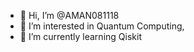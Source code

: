 - 👋 Hi, I’m @AMAN081118
- 👀 I’m interested in Quantum Computing,
- 🌱 I’m currently learning Qiskit
  

<!---
AMAN081118/AMAN081118 is a ✨ special ✨ repository because its `README.md` (this file) appears on your GitHub profile.
You can click the Preview link to take a look at your changes.
--->
